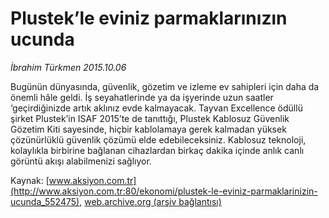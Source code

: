# Plustek’le eviniz parmaklarınızın ucunda

*İbrahim Türkmen 2015.10.06*

<div class="pNewsDetailMainContent ctx_content" itemprop="articleBody">
 <p>
  Bugünün dünyasında, güvenlik, gözetim ve izleme ev sahipleri için daha da önemli hâle geldi. İş seyahatlerinde ya da işyerinde uzun saatler ‘geçirdiğinizde artık aklınız evde kalmayacak. Tayvan Excellence ödüllü şirket Plustek’in ISAF 2015’te de tanıttığı, Plustek Kablosuz Güvenlik Gözetim Kiti sayesinde, hiçbir kablolamaya gerek kalmadan yüksek çözünürlüklü güvenlik çözümü elde edebileceksiniz. Kablosuz teknoloji, kolaylıkla birbirine bağlanan cihazlardan birkaç dakika içinde anlık canlı görüntü akışı alabilmenizi sağlıyor.
 </p>
</div>


Kaynak: [www.aksiyon.com.tr](http://www.aksiyon.com.tr:80/ekonomi/plustek-le-eviniz-parmaklarinizin-ucunda_552475), [web.archive.org (arşiv bağlantısı)](http://web.archive.org/web/20151021131643/http://www.aksiyon.com.tr:80/ekonomi/plustek-le-eviniz-parmaklarinizin-ucunda_552475)
